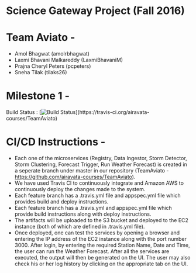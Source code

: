 Science Gateway Project (Fall 2016)
==============================
  
Team Aviato -
==============================
 * Amol Bhagwat (amolrbhagwat) 
 * Laxmi Bhavani Malkareddy (LaxmiBhavaniM)
 * Prajna Cheryl Peters (pcpeters)
 * Sneha Tilak (tilaks26)

Milestone 1 -
==============================

Build Status  : [![Build Status](https://travis-ci.org/airavata-courses/TeamAviato.svg?)](https://travis-ci.org/airavata-courses/TeamAviato)

CI/CD Instructions -
==============================

* Each one of the microservices (Registry, Data Ingestor, Storm Detector, Storm Clustering, Forecast Trigger, Run Weather Forecast) is created in a seperate branch under master in our repository (TeamAviato - https://github.com/airavata-courses/TeamAviato). 
* We have used Travis CI to continuously integrate and Amazon AWS to continuously deploy the changes made to the system. 
* Each feature branch has a .travis.yml file and appspec.yml file which provides build and deploy instructions.
* Each feature branch has a .travis.yml and appspec.yml file which provide build instructions along with deploy instructions.
* The artifacts will be uploaded to the S3 bucket and deployed to the EC2 instance (both of which are defined in .travis.yml file). 
* Once deployed, one can test the services by opening a browser and entering the IP address of the EC2 instance along with the port number 3000. After login, by entering the required Station Name, Date and Time, the user can run the Weather Forecast. After all the services are executed, the output will then be generated on the UI. The user may also check his or her log history by clicking on the appropriate tab on the UI.
